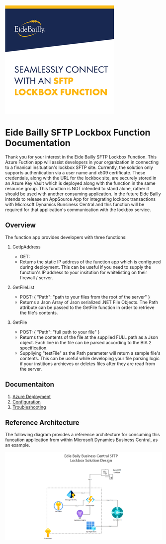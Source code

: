 ![Eide Bailly SFTP Function App Logo](assests/SFTPLockbox350.png)

# Eide Bailly SFTP Lockbox Function Documentation

Thank you for your interest in the Eide Bailly SFTP Lockbox Function.  This Azure Fuction app will assist developers in your organization in connecting to a finanical insituation's lockbox SFTP site.  Currently, the solution only supports authentication via a user name and x509 certificate.  These credentials, along with the URL for the lockbox site, are securely stored in an Azure Key Vault which is deployed along with the function in the same resource group.  This function is NOT intended to stand alone, rather it should be used with another consuming application.  In the future Eide Bailly intends to release an AppSource App for integrating lockbox transactions with Microsoft Dynamics Bunsiness Central and this function will be required for that application's communication with the lockbox service.

## Overview
The function app provides developers with three functions:
1. GetIpAddress
   - GET: 
   - Returns the static IP address of the function app which is configured during deployment.  This can be useful if you need to supply the function's IP address to your insitution for whitelisting on their firewall / server.

2. GetFileList
   - POST: { "Path": "path to your files from the root of the server" }
   - Returns a Json Array of Json serialized .NET File Objects.  The Path attribute can be passed to the GetFile function in order to retrieve the file's contents.

3. GetFile
   - POST: { "Path": "full path to your file" }
   - Returns the contents of the file at the supplied FULL path as a Json object.  Each line in the file can be parsed according to the BIA 2 specification.
   - Suppliying "testFile" as the Path parameter will return a sample file's contents.  This can be useful while developing your file parsing logic if your institions archieves or deletes files after they are read from the server.

## Documentaiton

1. [Azure Deployment](docs/deployment/AzureDeployment.md)
2. [Configuration](docs/configuration/AzureConfiguration.md)
3. [Troubleshooting](docs/troubleshooting/Troubleshooting.md)

## Reference Architecture

The following diagram provides a reference architecture for consuming this funcation application from within Microsoft Dynamics Business Central, as an example.

![Eide Bailly SFTP Function App Reference Architecture](assests/BC_Lockbox.png)